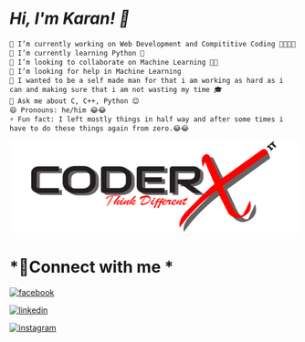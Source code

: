 # *Hi, I'm Karan! 👋*
    🔭 I’m currently working on Web Development and Compititive Coding 👨‍💻👨‍💻
    🌱 I’m currently learning Python 🐍
    👯 I’m looking to collaborate on Machine Learning 📱📱
    🤔 I’m looking for help in Machine Learning
    🙌 I wanted to be a self made man for that i am working as hard as i can and making sure that i am not wasting my time 🎓
    💬 Ask me about C, C++, Python 😊
    😄 Pronouns: he/him 😂😂
    ⚡ Fun fact: I left mostly things in half way and after some times i have to do these things again from zero.😂😂

![logo](https://github.com/Coder-X27/Coder-X27/blob/master/CoderxImage.png)

# *🔗Connect with me * 
[![facebook](https://img.shields.io/badge/facebook-019?style=for-the-badge&logo=facebook&logoColor=white)](https://www.facebook.com/Karansh99)

[![linkedin](https://img.shields.io/badge/linkedin-0A66C2?style=for-the-badge&logo=linkedin&logoColor=white)](https://www.linkedin.com/in/karan-sharma-23574a1b9/)

[![instagram](https://img.shields.io/badge/instagram-900ab9?style=for-the-badge&logo=instagram&logoColor=white)](https://www.instagram.com/its_karanshx/)
